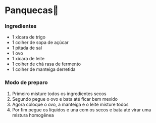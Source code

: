 # Panquecas:pancakes:

### Ingredientes

- 1 xícara de trigo
- 1 colher de sopa de açúcar
- 1 pitada de sal
- 1 ovo
- 1 xícara de leite
- 1 colher de chá rasa de fermento
- 1 colher de manteiga derretida

### Modo de preparo

1. Primeiro misture todos os ingredientes secos
2. Segundo pegue o ovo e bata até ficar bem mexido
3. Agora coloque o ovo, a manteiga e o leite misture todos
4. Por fim pegue os líquidos e una com os secos e bata até virar uma mistura homogênea

